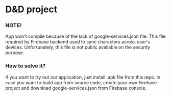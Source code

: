 # D&D project
 
### NOTE! 
App won't compile because of the lack of google-services.json file. This file required by Firebase backend used to sync characters across user's devices. Unfortunately, this file is not public available on the security purpose.

### How to solve it?
If you want to try out our application, just install .apk file from this repo. In case you want to build app from source code, create your own Firebase project and download google-services.json from Firebase console. 
